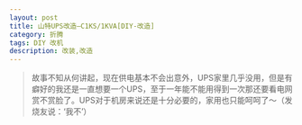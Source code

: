 ```yaml
---
layout: post
title: 山特UPS改造—C1KS/1KVA[DIY-改造]
category: 折腾
tags: DIY 改机
description: 改装,改造
---
```


>故事不知从何讲起，现在供电基本不会出意外，UPS家里几乎没用，但是有癖好的我还是一直想要一个UPS，至于一年能不能用得到一次那还要看电网赏不赏脸了。UPS对于机房来说还是十分必要的，家用也只能呵呵了～（发烧友说：‘我不’）
